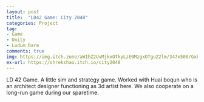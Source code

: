 ```yaml
---
layout: post
title:  "LD42 Game: City 2048"
categories: Project
tag: 
- Game
- Unity
- Ludum Dare
comments: true
img: https://img.itch.zone/aW1hZ2UvMjkxOTkyLzE0MzgxOTguZ2lm/347x500/Gxbl7S.gif
ex-url: https://shrekshao.itch.io/city2048
---
```

LD 42 Game. A little sim and strategy game. Worked with Huai boqun who is an architect designer functioning as 3d artist here. We also cooperate on a long-run game during our sparetime.

<!--more-->